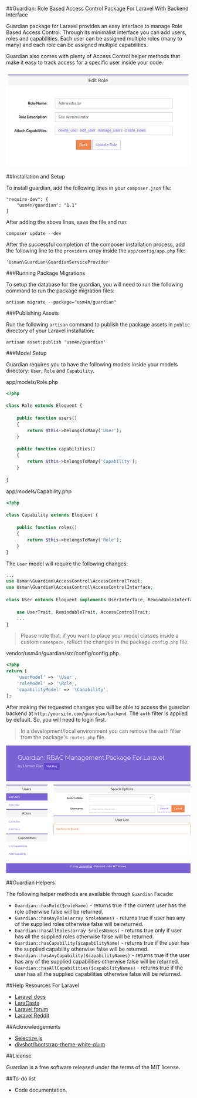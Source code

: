 
##Guardian: Role Based Access Control Package For Laravel With Backend Interface

Guardian package for Laravel provides an easy interface to manage Role Based Access Control. Through its minimalist interface you can add users, roles and capabilities. Each user can be assigned multiple roles (many to many) and each role can be assigned multiple capabilities.

Guardian also comes with plenty of Access Control helper methods that make it easy to track access for a specific user inside your code.

![Edit Role](./screenshots/main-scr.png)

##Installation and Setup

To install guardian, add the following lines in your `composer.json` file:
	
	"require-dev": {
		"usm4n/guardian": "1.1"
	}

After adding the above lines, save the file and run:
	
    composer update --dev

After the successful completion of the composer installation process, add the following line to the `providers` array inside the `app/config/app.php` file:

	'Usman\Guardian\GuardianServiceProvider'

###Running Package Migrations

To setup the database for the guardian, you will need to run the following command to run the package migration files:

	artisan migrate --package="usm4n/guardian"

###Publishing Assets

Run the following `artisan` command to publish the package assets in `public` directory of your Laravel installation:

	artisan asset:publish 'usm4n/guardian'

###Model Setup

Guardian requires you to have the following models inside your models directory: `User`, `Role` and `Capability`.

app/models/Role.php

```php
<?php

class Role extends Eloquent {
	
	public function users() 
	{
		return $this->belongsToMany('User');
	}

	public function capabilities()
	{
		return $this->belongsToMany('Capability');
	}
	
}
```
app/models/Capability.php

```php
<?php

class Capability extends Eloquent {
	
	public function roles()
	{
		return $this->belongsToMany('Role');
	}
}
```
The `User` model will require the following changes:

```php
...
use Usman\Guardian\AccessControl\AccessControlTrait;
use Usman\Guardian\AccessControl\AccessControlInterface;

class User extends Eloquent implements UserInterface, RemindableInterface, AccessControlInterface {

	use UserTrait, RemindableTrait, AccessControlTrait;
	...
}
```

> Please note that, if you want to place your model classes inside a custom `namespace`, reflect the changes in the package `config.php` file.

vendor/usm4n/guardian/src/config/config.php

```php
<?php
return [
    'userModel' => '\User',
    'roleModel' => '\Role',
    'capabilityModel' => '\Capability',
];
```
After making the requested changes you will be able to access the guardian backend at `http:/yoursite.com/guardian/backend`. The `auth` filter is applied by default. So, you will need to login first.

> In a development/local environment you can remove the `auth` filter from the package's `routes.php` file.

![Backend Screenshot](./screenshots/backend-scr.png)

##Guardian Helpers

The following helper methods are available through `Guardian` Facade:

- `Guardian::hasRole($roleName)` - returns true if the current user has the role otherwise false will be returned.
- `Guardian::hasAnyRole(array $roleNames)` - returns true if user has any of the supplied roles otherwise false will be returned.
- `Guardian::hasAllRoles(array $rolesNames)` - returns true only if user has all the supplied roles otherwise false will be returned.
- `Guardian::hasCapability($capabilityName)` - returns true if the user has the supplied capability otherwise false will be returned.
- `Guardian::hasAnyCapability($capabilityNames)` - returns true if the user has any of the supplied capabilities otherwise false will be returned.
- `Guardian::hasAllCapabilities($capabilityNames)` - returns true if the user has all the supplied capabilities otherwise false will be returned.

##Help Resources For Laravel

- [Laravel docs](http://laravel.com/docs)
- [LaraCasts](https://laracasts.com/)
- [Laravel forum](http://laravel.io/forum)
- [Laravel Reddit](http://www.reddit.com/r/laravel/)

##Acknowledgements

- [Selectize.js](http://brianreavis.github.io/selectize.js/)
- [divshot/bootstrap-theme-white-plum](https://github.com/divshot/bootstrap-theme-white-plum)

##License

Guardian is a free software released under the terms of the MIT license.

##To-do list

- Code documentation.